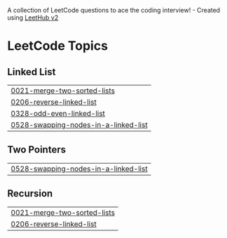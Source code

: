 A collection of LeetCode questions to ace the coding interview! - Created using [LeetHub v2](https://github.com/arunbhardwaj/LeetHub-2.0)
<!---LeetCode Topics Start-->
# LeetCode Topics
## Linked List
|  |
| ------- |
| [0021-merge-two-sorted-lists](https://github.com/keerthanaradjendirane/javaleetcode/tree/master/0021-merge-two-sorted-lists) |
| [0206-reverse-linked-list](https://github.com/keerthanaradjendirane/javaleetcode/tree/master/0206-reverse-linked-list) |
| [0328-odd-even-linked-list](https://github.com/keerthanaradjendirane/javaleetcode/tree/master/0328-odd-even-linked-list) |
| [0528-swapping-nodes-in-a-linked-list](https://github.com/keerthanaradjendirane/javaleetcode/tree/master/0528-swapping-nodes-in-a-linked-list) |
## Two Pointers
|  |
| ------- |
| [0528-swapping-nodes-in-a-linked-list](https://github.com/keerthanaradjendirane/javaleetcode/tree/master/0528-swapping-nodes-in-a-linked-list) |
## Recursion
|  |
| ------- |
| [0021-merge-two-sorted-lists](https://github.com/keerthanaradjendirane/javaleetcode/tree/master/0021-merge-two-sorted-lists) |
| [0206-reverse-linked-list](https://github.com/keerthanaradjendirane/javaleetcode/tree/master/0206-reverse-linked-list) |
<!---LeetCode Topics End-->